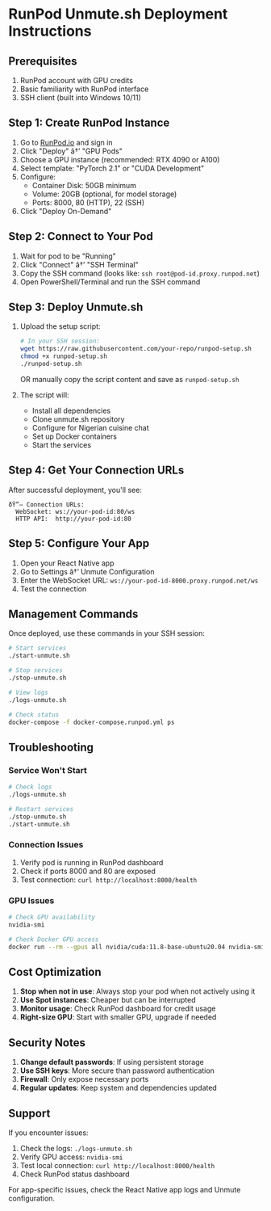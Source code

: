﻿# RunPod Unmute.sh Deployment Instructions

## Prerequisites
1. RunPod account with GPU credits
2. Basic familiarity with RunPod interface
3. SSH client (built into Windows 10/11)

## Step 1: Create RunPod Instance

1. Go to [RunPod.io](https://runpod.io) and sign in
2. Click "Deploy" â†’ "GPU Pods"
3. Choose a GPU instance (recommended: RTX 4090 or A100)
4. Select template: "PyTorch 2.1" or "CUDA Development"
5. Configure:
   - Container Disk: 50GB minimum
   - Volume: 20GB (optional, for model storage)
   - Ports: 8000, 80 (HTTP), 22 (SSH)
6. Click "Deploy On-Demand"

## Step 2: Connect to Your Pod

1. Wait for pod to be "Running"
2. Click "Connect" â†’ "SSH Terminal"
3. Copy the SSH command (looks like: `ssh root@pod-id.proxy.runpod.net`)
4. Open PowerShell/Terminal and run the SSH command

## Step 3: Deploy Unmute.sh

1. Upload the setup script:
   ```bash
   # In your SSH session:
   wget https://raw.githubusercontent.com/your-repo/runpod-setup.sh
   chmod +x runpod-setup.sh
   ./runpod-setup.sh
   ```

   OR manually copy the script content and save as `runpod-setup.sh`

2. The script will:
   - Install all dependencies
   - Clone unmute.sh repository
   - Configure for Nigerian cuisine chat
   - Set up Docker containers
   - Start the services

## Step 4: Get Your Connection URLs

After successful deployment, you'll see:
```
ðŸ”— Connection URLs:
  WebSocket: ws://your-pod-id:80/ws
  HTTP API:  http://your-pod-id:80
```

## Step 5: Configure Your App

1. Open your React Native app
2. Go to Settings â†’ Unmute Configuration
3. Enter the WebSocket URL: `ws://your-pod-id-8000.proxy.runpod.net/ws`
4. Test the connection

## Management Commands

Once deployed, use these commands in your SSH session:

```bash
# Start services
./start-unmute.sh

# Stop services
./stop-unmute.sh

# View logs
./logs-unmute.sh

# Check status
docker-compose -f docker-compose.runpod.yml ps
```

## Troubleshooting

### Service Won't Start
```bash
# Check logs
./logs-unmute.sh

# Restart services
./stop-unmute.sh
./start-unmute.sh
```

### Connection Issues
1. Verify pod is running in RunPod dashboard
2. Check if ports 8000 and 80 are exposed
3. Test connection: `curl http://localhost:8000/health`

### GPU Issues
```bash
# Check GPU availability
nvidia-smi

# Check Docker GPU access
docker run --rm --gpus all nvidia/cuda:11.8-base-ubuntu20.04 nvidia-smi
```

## Cost Optimization

1. **Stop when not in use**: Always stop your pod when not actively using it
2. **Use Spot instances**: Cheaper but can be interrupted
3. **Monitor usage**: Check RunPod dashboard for credit usage
4. **Right-size GPU**: Start with smaller GPU, upgrade if needed

## Security Notes

1. **Change default passwords**: If using persistent storage
2. **Use SSH keys**: More secure than password authentication
3. **Firewall**: Only expose necessary ports
4. **Regular updates**: Keep system and dependencies updated

## Support

If you encounter issues:
1. Check the logs: `./logs-unmute.sh`
2. Verify GPU access: `nvidia-smi`
3. Test local connection: `curl http://localhost:8000/health`
4. Check RunPod status dashboard

For app-specific issues, check the React Native app logs and Unmute configuration.
